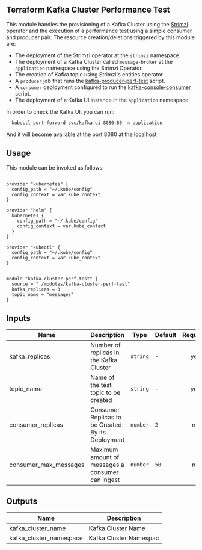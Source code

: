 ## Terraform Kafka Cluster Performance Test

This module handles the provisioning of a Kafka Cluster using the [Strimzi](https://strimzi.io/) operator and the execution of a performance test using a simple
consumer and producer pair. The resource creation/deletions triggered by this module are:

- The deployment of the Strimzi operator at the `strimzi` namespace.
- The deployment of a Kafka Cluster called `message-broker` at the `application` namespace using the Strimzi Operator.
- The creation of Kafka topic using Strimzi's entities operator
- A `producer` job that runs the [kafka-producer-perf-test](https://github.com/apache/kafka/blob/trunk/bin/kafka-producer-perf-test.sh) script.
- A `consumer` deployment configured to run the [kafka-console-consumer](https://github.com/apache/kafka/blob/trunk/bin/kafka-console-consumer.sh) script.
- The deployment of a Kafka UI instance in the `application` namespace.

In order to check the Kafka UI, you can run:

```bash
  kubectl port-forward svc/kafka-ui 8080:80 -n application
```
 And it will become available at the port 8080 at the localhost

## Usage

This module can be invoked as follows:

```hcl

provider "kubernetes" {
  config_path = "~/.kube/config"
  config_context = var.kube_context
}

provider "helm" {
  kubernetes {
    config_path = "~/.kube/config"
    config_context = var.kube_context
  }
}

provider "kubectl" {
  config_path = "~/.kube/config"
  config_context = var.kube_context
}


module "kafka-cluster-perf-test" {
  source = "./modules/kafka-cluster-perf-test"
  kafka_replicas = 3
  topic_name = "messages"
}
```

## Inputs

| Name | Description | Type | Default | Required |
|------|-------------|------|---------|:--------:|
| kafka\_replicas | Number of replicas in the Kafka Cluster | `string` | - | yes |
| topic\_name | Name of the test topic to be created | `string` | - | yes |
| consumer\_replicas | Consumer Replicas to be Created By its Deployment | `number` | `2` | no |
| consumer\_max\_messages | Maximum amount of messages a consumer can ingest | `number` | `50` | no |


## Outputs

| Name | Description |
|------|-------------|
| kafka\_cluster\_name | Kafka Cluster Name |
| kafka\_cluster\_namespace | Kafka Cluster Namespac |
